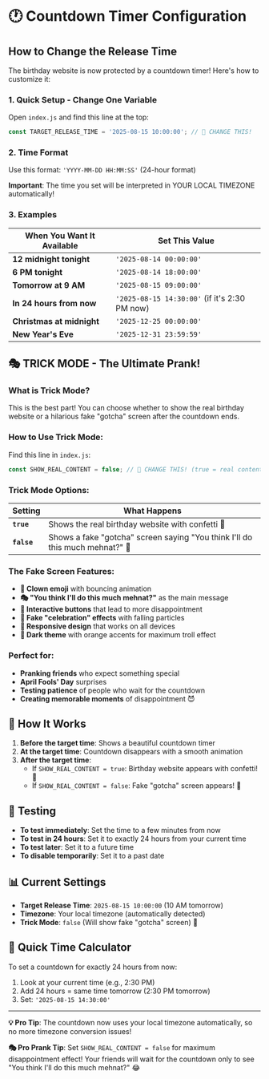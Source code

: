 # 🕐 Countdown Timer Configuration

## How to Change the Release Time

The birthday website is now protected by a countdown timer! Here's how to customize it:

### 1. **Quick Setup - Change One Variable**

Open `index.js` and find this line at the top:

```javascript
const TARGET_RELEASE_TIME = '2025-08-15 10:00:00'; // 🔧 CHANGE THIS!
```

### 2. **Time Format**

Use this format: `'YYYY-MM-DD HH:MM:SS'` (24-hour format)

**Important**: The time you set will be interpreted in YOUR LOCAL TIMEZONE automatically!

### 3. **Examples**

| When You Want It Available | Set This Value |
|---------------------------|----------------|
| **12 midnight tonight** | `'2025-08-14 00:00:00'` |
| **6 PM tonight** | `'2025-08-14 18:00:00'` |
| **Tomorrow at 9 AM** | `'2025-08-15 09:00:00'` |
| **In 24 hours from now** | `'2025-08-15 14:30:00'` (if it's 2:30 PM now) |
| **Christmas at midnight** | `'2025-12-25 00:00:00'` |
| **New Year's Eve** | `'2025-12-31 23:59:59'` |

## 🎭 **TRICK MODE - The Ultimate Prank!**

### **What is Trick Mode?**

This is the best part! You can choose whether to show the real birthday website or a hilarious fake "gotcha" screen after the countdown ends.

### **How to Use Trick Mode:**

Find this line in `index.js`:

```javascript
const SHOW_REAL_CONTENT = false; // 🔧 CHANGE THIS! (true = real content, false = fake screen)
```

### **Trick Mode Options:**

| Setting | What Happens |
|---------|--------------|
| **`true`** | Shows the real birthday website with confetti 🎉 |
| **`false`** | Shows a fake "gotcha" screen saying "You think I'll do this much mehnat?" 🤡 |

### **The Fake Screen Features:**

- **🤡 Clown emoji** with bouncing animation
- **🎭 "You think I'll do this much mehnat?"** as the main message
- **🎪 Interactive buttons** that lead to more disappointment
- **🎪 Fake "celebration" effects** with falling particles
- **🎪 Responsive design** that works on all devices
- **🎪 Dark theme** with orange accents for maximum troll effect

### **Perfect for:**
- **Pranking friends** who expect something special
- **April Fools' Day** surprises
- **Testing patience** of people who wait for the countdown
- **Creating memorable moments** of disappointment 😈

## 🔧 **How It Works**

1. **Before the target time**: Shows a beautiful countdown timer
2. **At the target time**: Countdown disappears with a smooth animation
3. **After the target time**: 
   - If `SHOW_REAL_CONTENT = true`: Birthday website appears with confetti! 🎉
   - If `SHOW_REAL_CONTENT = false`: Fake "gotcha" screen appears! 🤡

## 🧪 **Testing**

- **To test immediately**: Set the time to a few minutes from now
- **To test in 24 hours**: Set it to exactly 24 hours from your current time
- **To test later**: Set it to a future time
- **To disable temporarily**: Set it to a past date

## 📊 **Current Settings**

- **Target Release Time**: `2025-08-15 10:00:00` (10 AM tomorrow)
- **Timezone**: Your local timezone (automatically detected)
- **Trick Mode**: `false` (Will show fake "gotcha" screen) 🤡

## 🎯 **Quick Time Calculator**

To set a countdown for exactly 24 hours from now:
1. Look at your current time (e.g., 2:30 PM)
2. Add 24 hours = same time tomorrow (2:30 PM tomorrow)
3. Set: `'2025-08-15 14:30:00'`

---

**💡 Pro Tip**: The countdown now uses your local timezone automatically, so no more timezone conversion issues!

**🎭 Pro Prank Tip**: Set `SHOW_REAL_CONTENT = false` for maximum disappointment effect! Your friends will wait for the countdown only to see "You think I'll do this much mehnat?" 😂
